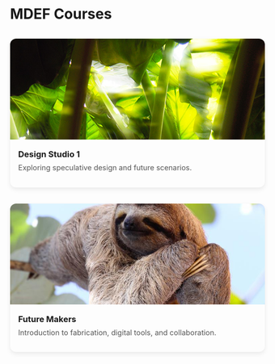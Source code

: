 # MDEF Courses

<div style="display: grid; grid-template-columns: repeat(auto-fit, minmax(280px, 1fr)); gap: 2rem; margin-top: 2rem;">

<!-- Design Studio 1 -->
<a href="designstudio1/" style="text-decoration: none; color: inherit;">
  <div style="border-radius: 12px; overflow: hidden; box-shadow: 0 4px 10px rgba(0,0,0,0.08); transition: transform 0.3s ease;">
    <img src="docs/images/ds1-cover.jpg" alt="Design Studio 1" style="width: 100%; height: 200px; object-fit: cover;">
    <div style="padding: 1rem;">
      <h3 style="margin: 0;">Design Studio 1</h3>
      <p style="margin-top: 0.5rem; font-size: 0.9rem; color: #555;">
        Exploring speculative design and future scenarios.
      </p>
    </div>
  </div>
</a>

<!-- Future Makers -->
<a href="bootcamp/" style="text-decoration: none; color: inherit;">
  <div style="border-radius: 12px; overflow: hidden; box-shadow: 0 4px 10px rgba(0,0,0,0.08); transition: transform 0.3s ease;">
    <img src="docs/images/futuremakers-cover.jpg" alt="FutureMakers" style="width: 100%; height: 200px; object-fit: cover;">
    <div style="padding: 1rem;">
      <h3 style="margin: 0;">Future Makers</h3>
      <p style="margin-top: 0.5rem; font-size: 0.9rem; color: #555;">
        Introduction to fabrication, digital tools, and collaboration.
      </p>
    </div>
  </div>
</a>



</div>